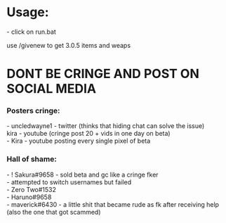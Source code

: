 <h1>Usage:</h1>
 - click on run.bat

use /givenew to get 3.0.5 items and weaps

<h1>DONT BE CRINGE AND POST ON SOCIAL MEDIA</h1>

<h3>Posters cringe:</h3>
 - uncledwayne1 - twitter (thinks that hiding chat can solve the issue)<br>
kira - youtube (cringe post 20 + vids in one day on beta)<br>
 - Kira - youtube posting every single pixel of beta

<h3>Hall of shame:</h3>
 - ! Sakura#9658 - sold beta and gc like a cringe fker<br>
    - attempted to switch usernames but failed<br>
        - Zero Two#1532<br>
        - Haruno#9658<br>
 - maverick#6430 - a little shit that became rude as fk after receiving help<br>
   (also the one that got scammed)<br>
